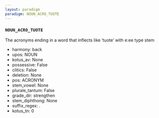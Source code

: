 ```yaml
---
layout: paradigm
paradigm: NOUN_ACRO_TUOTE
---
```

### ` NOUN_ACRO_TUOTE `

The acronyms ending in a word that inflects like ‘tuote’ with e:ee type stem
* harmony: back
* upos: NOUN
* kotus_av: None
* possessive: False
* clitics: False
* deletion: None
* pos: ACRONYM
* stem_vowel: None
* plurale_tantum: False
* grade_dir: strengthen
* stem_diphthong: None
* suffix_regex: .
* kotus_tn: 0
